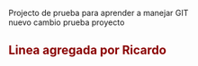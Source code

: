 Projecto de prueba para aprender a manejar GIT
<br />
nuevo cambio prueba proyecto
<br />
<h2 style="color:darkred;font-weight:700">Linea agregada por Ricardo</h2>